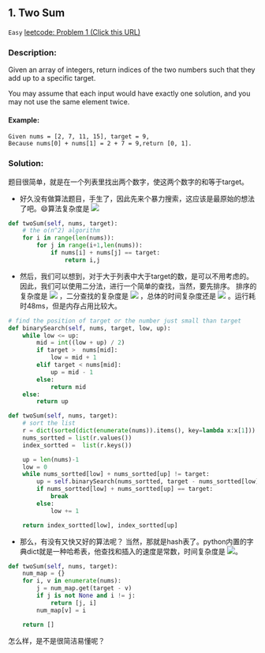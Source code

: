 ## 1. Two Sum
`Easy` [leetcode: Problem 1 (Click this URL)](https://leetcode.com/problems/two-sum/)
### Description:
Given an array of integers, return indices of the two numbers such that they add up to a specific target.

You may assume that each input would have exactly one solution, and you may not use the same element twice.
#### Example:
```
Given nums = [2, 7, 11, 15], target = 9,
Because nums[0] + nums[1] = 2 + 7 = 9,return [0, 1].
```
### Solution:
题目很简单，就是在一个列表里找出两个数字，使这两个数字的和等于target。<br>
+ 好久没有做算法题目，手生了，因此先来个暴力搜索，这应该是最原始的想法了吧。:smile:算法复杂度是
![](http://latex.codecogs.com/gif.latex?\\o(n^2))

```Python
def twoSum(self, nums, target):
    # the o(n^2) algorithm
    for i in range(len(nums)):
        for j in range(i+1,len(nums)):
            if nums[i] + nums[j] == target:
                return i,j 
```
+ 然后，我们可以想到，对于大于列表中大于target的数，是可以不用考虑的。因此，我们可以使用二分法，进行一个简单的查找，当然，要先排序。
排序的复杂度是 ![](http://latex.codecogs.com/gif.latex?\\o(nlog_{2}n))
，二分查找的复杂度是 ![](http://latex.codecogs.com/gif.latex?\\o(log_{2}n))
，总体的时间复杂度还是 ![](http://latex.codecogs.com/gif.latex?\\o(log_{2}n))
。运行耗时48ms，但是内存占用比较大。

```Python
# find the position of target or the number just small than target
def binarySearch(self, nums, target, low, up):
    while low <= up:
        mid = int((low + up) / 2)
        if target >  nums[mid]:
            low = mid + 1
        elif target < nums[mid]:
            up = mid - 1
        else:
            return mid
    else:
        return up

def twoSum(self, nums, target):
    # sort the list
    r = dict(sorted(dict(enumerate(nums)).items(), key=lambda x:x[1]))
    nums_sortted = list(r.values())
    index_sortted =  list(r.keys())

    up = len(nums)-1
    low = 0 
    while nums_sortted[low] + nums_sortted[up] != target:
        up = self.binarySearch(nums_sortted, target - nums_sortted[low], low+1, up)
        if nums_sortted[low] + nums_sortted[up] == target:
            break
        else:
            low += 1

    return index_sortted[low], index_sortted[up] 
```
+ 那么，有没有又快又好的算法呢？ 当然，那就是hash表了。python内置的字典dict就是一种哈希表，他查找和插入的速度是常数，时间复杂度是
![](http://latex.codecogs.com/gif.latex?\\o(n))。
```Python
def twoSum(self, nums, target):
    num_map = {}
    for i, v in enumerate(nums):
        j = num_map.get(target - v)
        if j is not None and i != j:
            return [j, i]
        num_map[v] = i

    return []
```
怎么样，是不是很简洁易懂呢？
